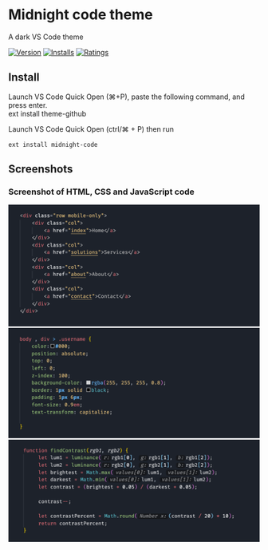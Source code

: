 # Midnight code theme

A dark VS Code theme

[![Version](https://vsmarketplacebadge.apphb.com/version/akmarnafi.midnight-code.svg)](https://marketplace.visualstudio.com/items?itemName=midnight-code)
[![Installs](https://vsmarketplacebadge.apphb.com/installs/akmarnafi.midnight-code.svg)](https://marketplace.visualstudio.com/items?itemName=midnight-code)
[![Ratings](https://vsmarketplacebadge.apphb.com/rating/akmarnafi.midnight-code.svg)](https://marketplace.visualstudio.com/items?itemName=midnight-code)

## Install

Launch VS Code Quick Open (⌘+P), paste the following command, and press enter.  
ext install theme-github

Launch VS Code Quick Open (ctrl/⌘ + P) then run

```
ext install midnight-code
```

## Screenshots

### Screenshot of HTML, CSS and JavaScript code
![Theme Screenshot](screenshot-html.png)
![Theme Screenshot](screenshot-css.png)
![Theme Screenshot](screenshot-js.png)
